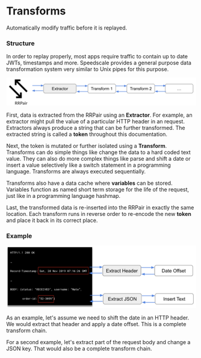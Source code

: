 
# Transforms

Automatically modify traffic before it is replayed.

### Structure

In order to replay properly, most apps require traffic to contain up to date JWTs, timestamps and more. Speedscale provides a general purpose data transformation system very similar to Unix pipes for this purpose.

![Data is extracted, transformed and re-inserted into the RRPair](./transform_1.png)

First, data is extracted from the RRPair using an **Extractor**. For example, an extractor might pull the value of a particular HTTP header in an request. Extractors always produce a string that can be further transformed. The extracted string is called a **token** throughout this documentation.

Next, the token is mutated or further isolated using a **Transform**. Transforms can do simple things like change the data to a hard coded text value. They can also do more complex things like parse and shift a date or insert a value selectively like a switch statement in a programming language. Transforms are always executed sequentially.

Transforms also have a data cache where **variables** can be stored. Variables function as named short term storage for the life of the request, just like in a programming language hashmap.

Last, the transformed data is re-inserted into the RRPair in exactly the same location. Each transform runs in reverse order to re-encode the new **token** and place it back in its correct place.

### Example

![Concrete example of two transforms](./transform_2.png)

As an example, let's assume we need to shift the date in an HTTP header. We would extract that header and apply a date offset. This is a complete transform chain.

For a second example, let's extract part of the request body and change a JSON key. That would also be a complete transform chain.